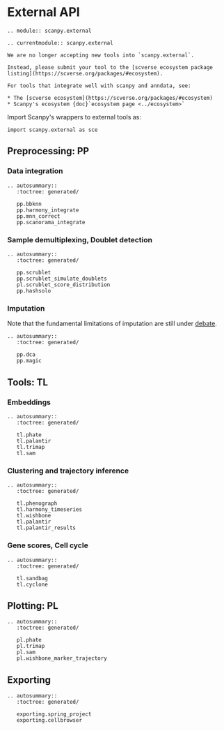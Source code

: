 # External API

```{eval-rst}
.. module:: scanpy.external
```

```{eval-rst}
.. currentmodule:: scanpy.external
```

```{warning}
We are no longer accepting new tools into `scanpy.external`.

Instead, please submit your tool to the [scverse ecosystem package listing](https://scverse.org/packages/#ecosystem).
```

```{note}
For tools that integrate well with scanpy and anndata, see:

* The [scverse ecosystem](https://scverse.org/packages/#ecosystem)
* Scanpy's ecosystem {doc}`ecosystem page <../ecosystem>`
```

Import Scanpy's wrappers to external tools as:

```
import scanpy.external as sce
```

## Preprocessing: PP

### Data integration

```{eval-rst}
.. autosummary::
   :toctree: generated/

   pp.bbknn
   pp.harmony_integrate
   pp.mnn_correct
   pp.scanorama_integrate

```

### Sample demultiplexing, Doublet detection

```{eval-rst}
.. autosummary::
   :toctree: generated/

   pp.scrublet
   pp.scrublet_simulate_doublets
   pl.scrublet_score_distribution
   pp.hashsolo
```

### Imputation

Note that the fundamental limitations of imputation are still under [debate](https://github.com/scverse/scanpy/issues/189).

```{eval-rst}
.. autosummary::
   :toctree: generated/

   pp.dca
   pp.magic

```

## Tools: TL

### Embeddings

```{eval-rst}
.. autosummary::
   :toctree: generated/

   tl.phate
   tl.palantir
   tl.trimap
   tl.sam
```

### Clustering and trajectory inference

```{eval-rst}
.. autosummary::
   :toctree: generated/

   tl.phenograph
   tl.harmony_timeseries
   tl.wishbone
   tl.palantir
   tl.palantir_results
```

### Gene scores, Cell cycle

```{eval-rst}
.. autosummary::
   :toctree: generated/

   tl.sandbag
   tl.cyclone

```

## Plotting: PL

```{eval-rst}
.. autosummary::
   :toctree: generated/

   pl.phate
   pl.trimap
   pl.sam
   pl.wishbone_marker_trajectory
```

## Exporting

```{eval-rst}
.. autosummary::
   :toctree: generated/

   exporting.spring_project
   exporting.cellbrowser
```
